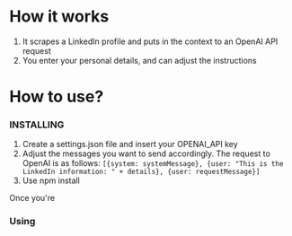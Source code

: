 # How it works

1. It scrapes a LinkedIn profile and puts in the context to an OpenAI API request
2. You enter your personal details, and can adjust the instructions

# How to use?

### INSTALLING
1. Create a settings.json file and insert your OPENAI_API key
2. Adjust the messages you want to send accordingly. The request to OpenAI is as follows:
```[{system: systemMessage}, {user: "This is the LinkedIn information: " + details}, {user: requestMessage}] ```
3. Use npm install 

Once you're 

### Using